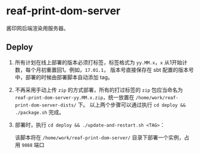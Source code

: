 # reaf-print-dom-server

酱印网后端渲染用服务器。

## Deploy

1. 所有计划在线上部署的版本必须打标签，标签格式为 `yy.MM.x`，`x` 从1开始计数，每个月初重置回1。例如，`17.01.1`，
版本号直接保存在 sbt 配置的版本号中，部署的时候由部署脚本自动添加 tag。

2. 不再采用手动上传 `zip` 的方式部署，所有的打过标签的 `zip` 包应当命名为 `reaf-print-dom-server-yy.MM.x.zip`，统一放置在 `/home/work/reaf-print-dom-server-dists/` 下。
以上两个步骤可以通过执行 `cd deploy && ./package.sh` 完成。

3. 部署时，执行 `cd deploy && ./update-and-restart.sh <TAG>`：

    该脚本将在 `/home/work/reaf-print-dom-server/` 目录下部署一个实例，占用 `9088` 端口
